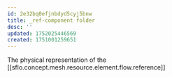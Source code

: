 ```yaml
---
id: 2e32bq0efjnbdyd5cyj5bnw
title: _ref-component folder
desc: ''
updated: 1752025446569
created: 1751001259651
---
```


The physical representation of the [[sflo.concept.mesh.resource.element.flow.reference]]
